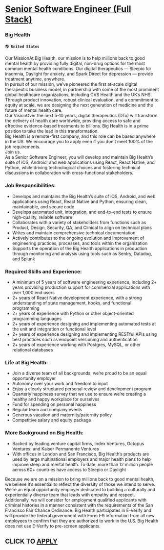 # [Senior Software Engineer (Full Stack)](https://www.remotewlb.com/apply/senior-software-engineer-full-stack-77876)  
### Big Health  
#### `🌎 United States`  
Our MissionAt Big Health, our mission is to help millions back to good mental health by providing fully digital, non-drug options for the most common mental health conditions. Our digital therapeutics — Sleepio for insomnia, Daylight for anxiety, and Spark Direct for depression — provide treatment anytime, anywhere.  
In pursuit of our mission, we’ve pioneered the first at-scale digital therapeutic business model, in partnership with some of the most prominent global healthcare organizations, including CVS Health and the UK’s NHS. Through product innovation, robust clinical evaluation, and a commitment to equity at scale, we are designing the next generation of medicine and the future of mental health care.  
Our VisionOver the next 5-10 years, digital therapeutics (DTx) will transform the delivery of health care worldwide, providing access to safe and effective evidence-based treatments to billions. Big Health is in a prime position to take the lead in this transformation.  
Big Health is a remote-first company, and this role can be based anywhere in the US. We encourage you to apply even if you don’t meet 100% of the job requirements.  
Join us.  
As a Senior Software Engineer, you will develop and maintain Big Health’s suite of iOS, Android, and web applications using React, React Native, and Python, while driving technological choices and fostering technical discussions in collaboration with cross-functional stakeholders.

### Job Responsibilities:

  * Develops and maintains the Big Health’s suite of iOS, Android, and web applications using React, React Native and Python, ensuring clean, maintainable, and secure code
  * Develops automated unit, integration, and end-to-end tests to ensure high-quality, reliable software
  * Collaborates with a variety of stakeholders from functions such as Product, Design, Security, QA, and Clinical to align on technical plans
  * Writes and maintain comprehensive technical documentation
  * Actively contributes to the ongoing evolution and improvement of engineering practices, processes, and tools within the organization
  * Supports the operation of the Big Health applications in production through monitoring and analysis using tools such as Sentry, Datadog, and Splunk

### Required Skills and Experience:

  * A minimum of 5 years of software engineering experience, including 2+ years providing production support for commercial applications with over 1,000 end users
  * 2+ years of React Native development experience, with a strong understanding of state management, hooks, and functional programming
  * 2+ years of experience with Python or other object-oriented programming languages
  * 2+ years of experience designing and implementing automated tests at the unit and integration or functional level
  * 2+ years of experience designing and implementing RESTful APIs using best practices such as endpoint versioning and authentication
  * 2+ years of experience working with Postgres, MySQL, or other relational databases

### Life at Big Health:

  * Join a diverse team of all backgrounds, we’re proud to be an equal opportunity employer
  * Autonomy over your work and freedom to input
  * Enjoy a clearly structured personal review and development program
  * Quarterly happiness survey that we use to ensure we’re creating a healthy and happy workplace for ourselves
  * Fund for spending on personal happiness
  * Regular team and company events
  * Generous vacation and maternity/paternity policy
  * Competitive salary and equity package

### More Background on Big Health:

  * Backed by leading venture capital firms, Index Ventures, Octopus Ventures, and Kaiser Permanente Ventures
  * With offices in London and San Francisco, Big Health’s products are used by large multinational employers and major health plans to help improve sleep and mental health. To date, more than 12 million people across 60+ countries have access to Sleepio or Daylight

Because we are on a mission to bring millions back to good mental health, we believe it’s essential to reflect the diversity of those we intend to serve. We’re an equal opportunity employer dedicated to building a culturally and experientially diverse team that leads with empathy and respect.  
Additionally, we will consider for employment qualified applicants with criminal histories in a manner consistent with the requirements of the San Francisco Fair Chance Ordinance. Big Health participates in E-Verify and will provide the federal government with Form I-9 information from all new employees to confirm that they are authorized to work in the U.S. Big Health does not use E-Verify to pre-screen applicants.  
## CLICK TO [APPLY](https://www.remotewlb.com/apply/senior-software-engineer-full-stack-77876)

